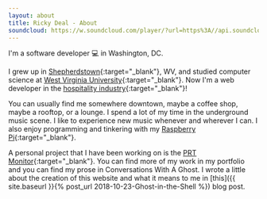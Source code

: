 ```yaml
---
layout: about
title: Ricky Deal - About
soundcloud: https://w.soundcloud.com/player/?url=https%3A//api.soundcloud.com/tracks/111244653
---
```


I'm a software developer 💻 in Washington, DC.

I grew up in [Shepherdstown](http://shepherdstown.info){:target="_blank"}, WV, and studied computer science at [West Virginia University](https://www.wvu.edu){:target="_blank"}. Now I'm a web developer in the [hospitality industry](https://en.wikipedia.org/wiki/Hospitality_industry){:target="_blank"}!

You can usually find me somewhere downtown, maybe a coffee shop, maybe a rooftop, or a lounge. I spend a lot of my time in the underground music scene. I like to experience new music whenever and wherever I can. I also enjoy programming and tinkering with my [Raspberry Pi](https://www.raspberrypi.org){:target="_blank"}.

A personal project that I have been working on is the [PRT Monitor](http://www.thedaonline.com/news/bot-account-can-tell-when-prt-is-down-within-five/article_940d3182-ba3d-11e8-a305-d7d8e3af9f55.html){:target="_blank"}. You can find more of my work in my portfolio and you can find my prose in Conversations With A Ghost. I wrote a little about the creation of this website and what it means to me in [this]({{ site.baseurl }}{% post_url 2018-10-23-Ghost-in-the-Shell %}) blog post.
